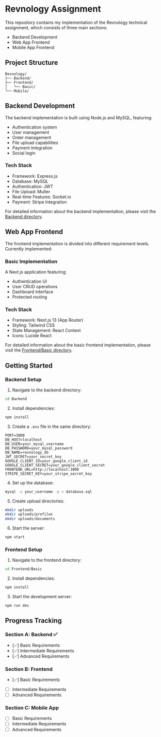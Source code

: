 # Revnology Assignment

This repository contains my implementation of the Revnology technical assignment, which consists of three main sections:
- Backend Development 
- Web App Frontend 
- Mobile App Frontend 

## Project Structure
```
Revnology/
├── Backend/              
├── Frontend/             
│   └── Basic/           
└── Mobile/              
```

## Backend Development
The backend implementation is built using Node.js and MySQL, featuring:
- Authentication system
- User management
- Order management
- File upload capabilities
- Payment integration
- Social login

### Tech Stack
- Framework: Express.js
- Database: MySQL
- Authentication: JWT
- File Upload: Multer
- Real-time Features: Socket.io
- Payment: Stripe Integration

For detailed information about the backend implementation, please visit the [Backend directory](./Backend).

## Web App Frontend
The frontend implementation is divided into different requirement levels. Currently implemented:

### Basic Implementation
A Next.js application featuring:
- Authentication UI
- User CRUD operations
- Dashboard interface
- Protected routing

### Tech Stack
- Framework: Next.js 13 (App Router)
- Styling: Tailwind CSS
- State Management: React Context
- Icons: Lucide React

For detailed information about the basic frontend implementation, please visit the [Frontend/Basic directory](./Frontend/Basic).

## Getting Started

### Backend Setup
1. Navigate to the backend directory:
```bash
cd Backend
```
2. Install dependencies:
```bash
npm install
```
3. Create a `.env` file in the same directory:
```env
PORT=3000
DB_HOST=localhost
DB_USER=your_mysql_username
DB_PASSWORD=your_mysql_password
DB_NAME=revnology_db
JWT_SECRET=your_secret_key
GOOGLE_CLIENT_ID=your_google_client_id
GOOGLE_CLIENT_SECRET=your_google_client_secret
FRONTEND_URL=http://localhost:3000
STRIPE_SECRET_KEY=your_stripe_secret_key
```
4. Set up the database:
```bash
mysql -u your_username -p < database.sql
```

5. Create upload directories:
```bash
mkdir uploads
mkdir uploads/profiles
mkdir uploads/documents
```

6. Start the server:
```bash
npm start
```

### Frontend Setup
1. Navigate to the frontend directory:
```bash
cd Frontend/Basic
```
2. Install dependencies:
```bash
npm install
```
3. Start the development server:
```bash
npm run dev
```

## Progress Tracking

### Section A: Backend ✅
- [✅] Basic Requirements
- [✅] Intermediate Requirements
- [✅] Advanced Requirements

### Section B: Frontend
- [✅] Basic Requirements
- [ ] Intermediate Requirements
- [ ] Advanced Requirements

### Section C: Mobile App
- [ ] Basic Requirements
- [ ] Intermediate Requirements
- [ ] Advanced Requirements

